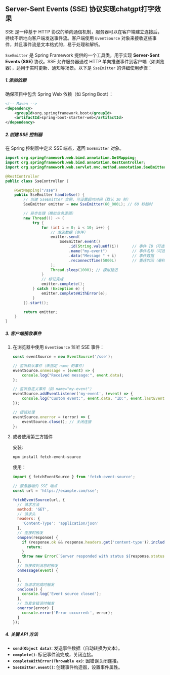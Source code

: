 ## Server-Sent Events (SSE) 协议实现chatgpt打字效果

SSE 是一种基于 HTTP 协议的单向通信机制，服务器可以在客户端建立连接后，持续不断地向客户端发送事件流。客户端使用 `EventSource` 对象来接收这些事件，并且事件流是文本格式的，易于处理和解析。

`SseEmitter` 是 Spring Framework 提供的一个工具类，用于实现 **Server-Sent Events (SSE)** 协议。SSE 允许服务器通过 HTTP 单向推送事件到客户端（如浏览器），适用于实时更新、通知等场景。以下是 `SseEmitter` 的详细使用步骤：

##### 1.添加依赖

确保项目中包含 Spring Web 依赖（如 Spring Boot）：

```xml
<!-- Maven -->
<dependency>
    <groupId>org.springframework.boot</groupId>
    <artifactId>spring-boot-starter-web</artifactId>
</dependency>
```

##### 2.创建 SSE 控制器

在 Spring 控制器中定义 SSE 端点，返回 `SseEmitter` 对象。

```java
import org.springframework.web.bind.annotation.GetMapping;
import org.springframework.web.bind.annotation.RestController;
import org.springframework.web.servlet.mvc.method.annotation.SseEmitter;

@RestController
public class SseController {

    @GetMapping("/sse")
    public SseEmitter handleSse() {
        // 创建 SseEmitter 实例，可设置超时时间（默认 30 秒）
        SseEmitter emitter = new SseEmitter(60_000L); // 60 秒超时

        // 异步处理（模拟业务逻辑）
        new Thread(() -> {
            try {
                for (int i = 0; i < 10; i++) {
                    // 发送数据（事件）
                    emitter.send(
                        SseEmitter.event()
                            .id(String.valueOf(i))      // 事件 ID（可选）
                            .name("my-event")           // 事件名称（可选）
                            .data("Message " + i)       // 事件数据
                            .reconnectTime(5000L)       // 重连时间（毫秒）
                    );
                    Thread.sleep(1000); // 模拟延迟
                }
                // 标记完成
                emitter.complete();
            } catch (Exception e) {
                emitter.completeWithError(e);
            }
        }).start();

        return emitter;
    }
}
```

##### 3. 客户端接收事件

1. 在浏览器中使用 `EventSource` 监听 SSE 事件：

   ```js
   const eventSource = new EventSource('/sse');
   
   // 监听默认事件（未指定 name 的事件）
   eventSource.onmessage = (event) => {
       console.log("Received message:", event.data);
   };
   
   // 监听自定义事件（如 name="my-event"）
   eventSource.addEventListener('my-event', (event) => {
       console.log("Custom event:", event.data, "ID:", event.lastEventId);
   });
   
   // 错误处理
   eventSource.onerror = (error) => {
       eventSource.close(); // 关闭连接
   };
   ```

   

2. 或者使用第三方插件

   安装:

   ```sh
   npm install fetch-event-source
   ```

   使用：

   ```js
   import { fetchEventSource } from 'fetch-event-source';
   
   // 服务器端的 SSE 端点
   const url = 'https://example.com/sse';
   
   fetchEventSource(url, {
     // 请求方法
     method: 'GET',
     // 请求头
     headers: {
       'Content-Type': 'application/json'
     },
     // 连接时触发
     onopen(response) {
       if (response.ok && response.headers.get('content-type')?.includes('text/event-stream')) {
         return;
       }
       throw new Error(`Server responded with status ${response.status}: ${response.statusText}`);
     },
     // 当接收到消息时触发
     onmessage(event) {
       
     },
     // 当请求完成时触发
     onclose() {
       console.log('Event source closed');
     },
     // 当发生错误时触发
     onerror(error) {
       console.error('Error occurred:', error);
     }
   });
   ```

##### 4. 关键 API 方法

- **`send(Object data)`**: 发送事件数据（自动转换为文本）。
- **`complete()`**: 标记事件流完成，关闭连接。
- **`completeWithError(Throwable ex)`**: 因错误关闭连接。
- **`SseEmitter.event()`**: 创建事件构造器，设置事件属性。

